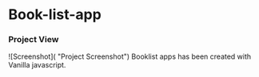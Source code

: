 # Book-list-app
### Project View
![Screenshot]( "Project Screenshot")
Booklist apps has been created with Vanilla javascript.
